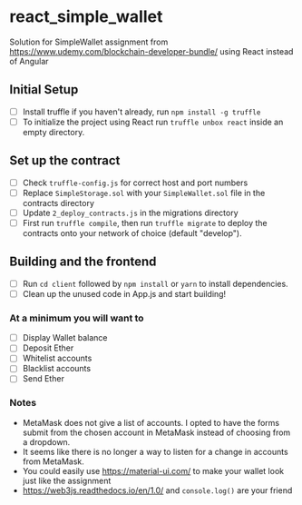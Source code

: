 # react_simple_wallet
Solution for SimpleWallet assignment from https://www.udemy.com/blockchain-developer-bundle/ using React instead of Angular

## Initial Setup
- [ ] Install truffle if you haven't already, run `npm install -g truffle`
- [ ] To initialize the project using React run `truffle unbox react` inside an empty directory.

## Set up the contract
- [ ] Check `truffle-config.js` for correct host and port numbers
- [ ] Replace `SimpleStorage.sol` with your `SimpleWallet.sol` file in the contracts directory
- [ ] Update `2_deploy_contracts.js` in the migrations directory
- [ ] First run `truffle compile`, then run `truffle migrate` to deploy the contracts onto your network of choice (default "develop").

## Building and the frontend
- [ ] Run `cd client` followed by `npm install` or `yarn` to install dependencies.
- [ ] Clean up the unused code in App.js and start building!

### At a minimum you will want to
- [ ] Display Wallet balance
- [ ] Deposit Ether
- [ ] Whitelist accounts
- [ ] Blacklist accounts
- [ ] Send Ether

### Notes
- MetaMask does not give a list of accounts. I opted to have the forms submit from the chosen account in MetaMask instead of choosing from a dropdown. 
- It seems like there is no longer a way to listen for a change in accounts from MetaMask.
- You could easily use https://material-ui.com/ to make your wallet look just like the assignment
- https://web3js.readthedocs.io/en/1.0/ and `console.log()` are your friend
